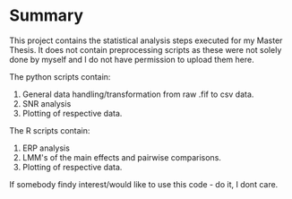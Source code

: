 # Summary

This project contains the statistical analysis steps executed for my Master Thesis. It does not contain preprocessing scripts as these were not solely done by myself and I do not have permission to upload them here.

The python scripts contain: 
1. General data handling/transformation from raw .fif to csv data.
2. SNR analysis
3. Plotting of respective data.

The R scripts contain: 
1. ERP analysis
2. LMM's of the main effects and pairwise comparisons.
3. Plotting of respective data.

If somebody findy interest/would like to use this code - do it, I dont care.
